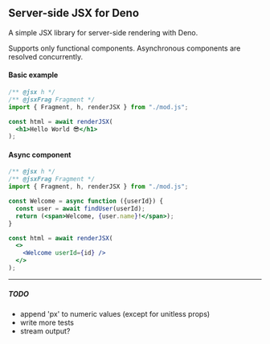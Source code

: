 ## Server-side JSX for Deno

A simple JSX library for server-side rendering with Deno.

Supports only functional components. Asynchronous components are resolved concurrently.

#### Basic example
```jsx
/** @jsx h */
/** @jsxFrag Fragment */
import { Fragment, h, renderJSX } from "./mod.js";

const html = await renderJSX(
  <h1>Hello World 😎</h1>
);
```

#### Async component
```jsx
/** @jsx h */
/** @jsxFrag Fragment */
import { Fragment, h, renderJSX } from "./mod.js";

const Welcome = async function ({userId}) {
  const user = await findUser(userId);
  return (<span>Welcome, {user.name}!</span>);
}

const html = await renderJSX(
  <>
    <Welcome userId={id} />
  </>
);
```
---

##### TODO
- append 'px' to numeric values (except for unitless props)
- write more tests
- stream output?
